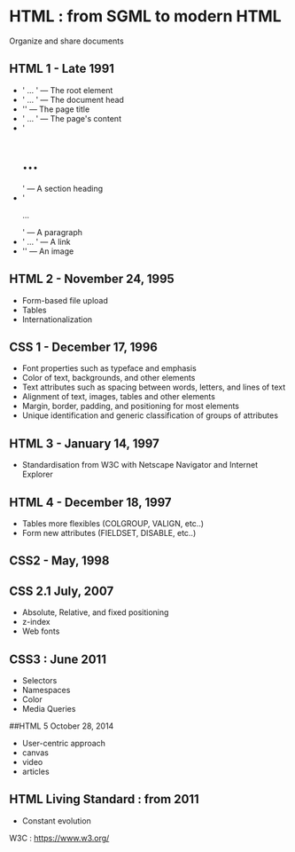 # HTML : from SGML to modern HTML

Organize and share documents

## HTML 1 - Late 1991

- '<html> … </html>' — The root element
- '<head> … </head>' — The document head
- '<title> … </title>' — The page title
- '<body> … </body>' — The page's content
- '<h1> … </h1>' — A section heading
- '<p> … </p>' — A paragraph
- '<a> … </a>' — A link
- '<img>' — An image

## HTML 2 - November 24, 1995

- Form-based file upload
- Tables
- Internationalization


## CSS 1 - December 17, 1996

- Font properties such as typeface and emphasis
- Color of text, backgrounds, and other elements
- Text attributes such as spacing between words, letters, and lines of text
- Alignment of text, images, tables and other elements
- Margin, border, padding, and positioning for most elements
- Unique identification and generic classification of groups of attributes

## HTML 3 - January 14, 1997

- Standardisation from W3C with Netscape Navigator and Internet Explorer

## HTML 4 - December 18, 1997

- Tables more flexibles (COLGROUP, VALIGN, etc..)
- Form new attributes (FIELDSET, DISABLE, etc..)

## CSS2 - May, 1998
## CSS 2.1 July, 2007

- Absolute, Relative, and fixed positioning
- z-index
- Web fonts

## CSS3 : June 2011

- Selectors
- Namespaces
- Color
- Media Queries

##HTML 5  October 28, 2014

- User-centric approach
- canvas
- video
- articles

## HTML Living Standard : from 2011

- Constant evolution


W3C :  https://www.w3.org/
